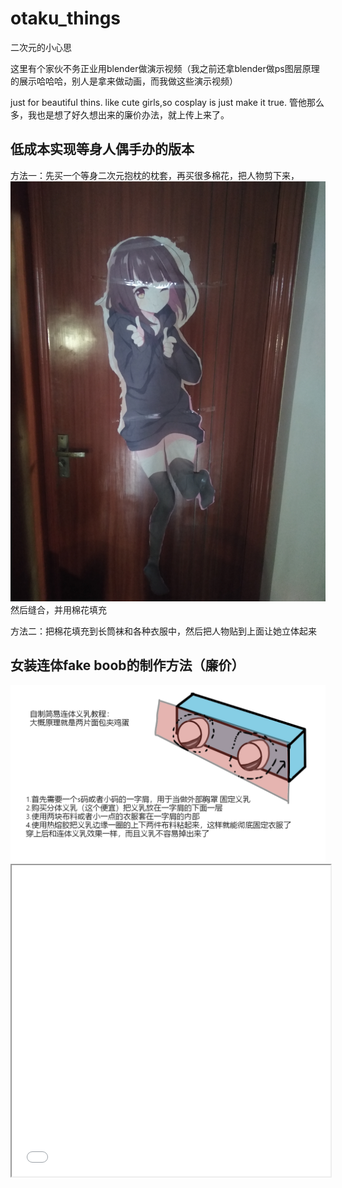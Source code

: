 # otaku_things
二次元的小心思

这里有个家伙不务正业用blender做演示视频（我之前还拿blender做ps图层原理的展示哈哈哈，别人是拿来做动画，而我做这些演示视频）

just for beautiful thins.
like cute girls,so cosplay is just make it true.
管他那么多，我也是想了好久想出来的廉价办法，就上传上来了。
## 低成本实现等身人偶手办的版本
方法一：先买一个等身二次元抱枕的枕套，再买很多棉花，把人物剪下来，
<img src="IMG_20220130_093107.jpg">
然后缝合，并用棉花填充

方法二：把棉花填充到长筒袜和各种衣服中，然后把人物贴到上面让她立体起来

## 女装连体fake boob的制作方法（廉价）
<img src="fake boob.png">

<iframe height=498 width=510 src="自制原理.mp4">